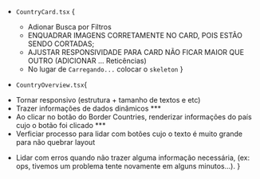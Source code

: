 * `CountryCard.tsx` {
  + Adionar Busca por Filtros

  - ENQUADRAR IMAGENS CORRETAMENTE NO CARD, POIS ESTÃO SENDO CORTADAS; 
  - AJUSTAR RESPONSIVIDADE PARA CARD NÃO FICAR MAIOR QUE OUTRO (ADICIONAR ... Reticências)
  - No lugar de `Carregando...` colocar o `skeleton`
}


* `CountryOverview.tsx`{
 - Tornar responsivo (estrutura +  tamanho de textos e etc)
 - Trazer informações de dados dinâmicos ***
 - Ao clicar no botão do Border Countries, renderizar informações do país cujo o botão foi clicado ***
 - Verficiar processo para lidar com botões cujo o texto é muito grande para não quebrar layout

 + Lidar com erros quando não trazer alguma informação necessária, (ex: ops, tivemos um problema tente novamente em alguns minutos...).
}